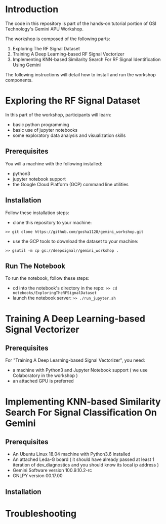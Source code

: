 # Introduction

The code in this repository is part of the hands-on tutorial portion of GSI Technology's Gemini APU Workshop.

The workshop is composed of the following parts:
1. Exploring The RF Signal Dataset
2. Training A Deep Learning-based RF Signal Vectorizer
3. Implementing KNN-based Similarity Search For RF Signal Identification Using Gemini

The following instructions will detail how to install and run the workshop components.

# Exploring the RF Signal Dataset

In this part of the workshop, participants will learn:
* basic python programming
* basic use of jupyter notebooks
* some exploratory data analysis and visualization skills

## Prerequisites

You will a machine with the following installed:
* python3
* jupyter notebook support 
* the Google Cloud Platform (GCP) command line utilities

## Installation

Follow these installation steps:
* clone this repository to your machine:

```>> git clone https://github.com/gosha1128/gemini_workshop.git```

* use the GCP tools to download the dataset to your machine:

```>> gsutil -m cp gs://deepsignal//gemini_workshop .```

## Run The Notebook

To run the notebook, follow these steps:
* cd into the notebook's directory in the repo:
```>> cd notebooks/ExploringTheRFSignalDataset```
* launch the notebook server:
```>> ./run_jupyter.sh```

# Training A Deep Learning-based Signal Vectorizer

## Prerequisites

For "Training A Deep Learning-based Signal Vectorizer", you need:
* a machine with Python3 and Jupyter Notebook support ( we use Colaboratory in the workshop )
* an attached GPU is preferred

# Implementing KNN-based Similarity Search For Signal Classification On Gemini

## Prerequisites

* An Ubuntu Linux 18.04 machine with Python3.6 installed
* An attached Leda-G board ( it should have already passed at least 1 iteration of dev_diagnostics and you should know its local ip address )
* Gemini Software version 100.9.10.2-rc
* GNLPY version 00.17.00

## Installation

# Troubleshooting




